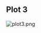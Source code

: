 ## Plot 3
![plot3.png](https://cloud.githubusercontent.com/assets/8520665/4574502/203decc4-4f9d-11e4-887f-0b0070022901.png)
